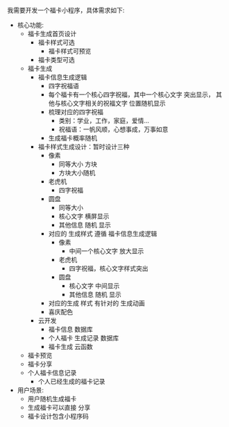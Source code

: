 我需要开发一个福卡小程序，具体需求如下:
- 核心功能:
    - 福卡生成首页设计
        - 福卡样式可选
            - 福卡样式可预览
        - 福卡类型可选
    - 福卡生成
        - 福卡信息生成逻辑
            - 四字祝福语
            - 每个福卡有一个核心四字祝福，其中一个核心文字 突出显示， 其他与核心文字相关的祝福文字 位置随机显示
            - 梳理对应的四字祝福
                - 类别：学业，工作，家庭，爱情...
                - 祝福语：一帆风顺，心想事成，万事如意
            - 生成福卡概率随机
        - 福卡样式生成设计：暂时设计三种
            - 像素
                - 同等大小 方块
                - 方块大小随机
            - 老虎机
                - 四字祝福
            - 圆盘
                - 同等大小
                - 核心文字 横屏显示
                - 其他信息 随机 显示
            - 对应的 生成样式 遵循 福卡信息生成逻辑
                - 像素
                    - 中间一个核心文字 放大显示    
                - 老虎机
                    - 四字祝福，核心文字样式突出
                - 圆盘
                    - 核心文字 中间显示
                    - 其他信息 随机 显示
            - 对应的生成 样式 有针对的 生成动画     
            - 喜庆配色 
        - 云开发
            - 福卡信息 数据库
            - 个人福卡 生成记录 数据库
            - 福卡生成 云函数      
    - 福卡预览
    - 福卡分享
    - 个人福卡信息记录
        - 个人已经生成的福卡记录
- 用户场景:
    - 用户随机生成福卡
    - 生成福卡可以直接 分享
    - 福卡设计包含小程序码


